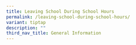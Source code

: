 ```yaml
---
title: Leaving School During School Hours
permalink: /leaving-school-during-school-hours/
variant: tiptap
description: ""
third_nav_title: General Information
---
```

